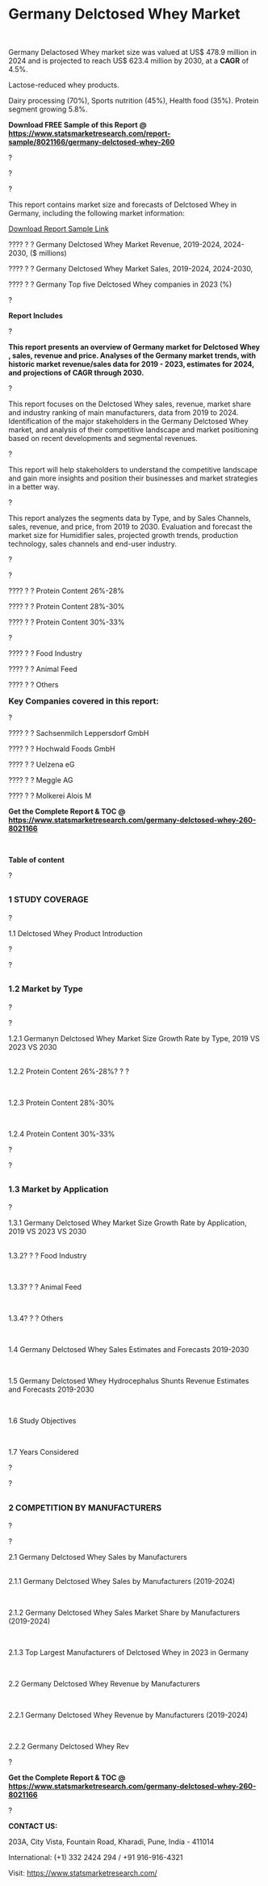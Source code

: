 <h1>Germany Delctosed Whey Market</h1><br/><p>Germany Delactosed Whey market size was valued at US$ 478.9 million in 2024 and is projected to reach US$ 623.4 million by 2030, at a <strong>CAGR</strong> of 4.5%.</p>
 
 
 
 <p>Lactose-reduced whey products.</p>
 
 
 
 <p>Dairy processing (70%), Sports nutrition (45%), Health food (35%). Protein segment growing 5.8%.</p>
 
 
 
 <div><b>Download FREE Sample of this Report @ <a href="https://www.statsmarketresearch.com/download-free-sample/8021166/germany-delctosed-whey-260">https://www.statsmarketresearch.com/report-sample/8021166/germany-delctosed-whey-260</a></b></div>
 
 
 
 <p>? </p>
 
 
 
 <p>? </p>
 
 
 
 <p>? </p>
 
 
 
 <p>This report contains market size and forecasts of Delctosed Whey in Germany, including the following market information:</p>
 
 
 
 <p><a href="https://www.statsmarketresearch.com/download-free-sample/8021166/germany-delctosed-whey-260">Download Report Sample Link</a></p>
 
 
 
 <p>???? ? ? Germany Delctosed Whey Market Revenue, 2019-2024, 2024-2030, ($ millions)</p>
 
 
 
 <p>???? ? ? Germany Delctosed Whey Market Sales, 2019-2024, 2024-2030,</p>
 
 
 
 <p>???? ? ? Germany Top five Delctosed Whey companies in 2023 (%)</p>
 
 
 
 <p>? </p>
 
 
 
 <p><strong>Report Includes</strong></p>
 
 
 
 <p>? </p>
 
 
 
 <p><strong>This report presents an overview of Germany market for Delctosed Whey , sales, revenue and price. Analyses of the Germany market trends, with historic market revenue/sales data for 2019 - 2023, estimates for 2024, and projections of <strong>CAGR</strong> through 2030.</strong></p>
 
 
 
 <p>? </p>
 
 
 
 <p>This report focuses on the Delctosed Whey sales, revenue, market share and industry ranking of main manufacturers, data from 2019 to 2024. Identification of the major stakeholders in the Germany Delctosed Whey market, and analysis of their competitive landscape and market positioning based on recent developments and segmental revenues.</p>
 
 
 
 <p>? </p>
 
 
 
 <p>This report will help stakeholders to understand the competitive landscape and gain more insights and position their businesses and market strategies in a better way.</p>
 
 
 
 <p>? </p>
 
 
 
 <p>This report analyzes the segments data by Type, and by Sales Channels, sales, revenue, and price, from 2019 to 2030. Evaluation and forecast the market size for Humidifier sales, projected growth trends, production technology, sales channels and end-user industry.</p>
 
 
 
 <p>? </p>
 
 
 
 <p>? </p>
 
 
 
 <p>???? ? ? Protein Content 26%-28%</p>
 
 
 
 <p>???? ? ? Protein Content 28%-30%</p>
 
 
 
 <p>???? ? ? Protein Content 30%-33%</p>
 
 
 
 <p>? </p>
 
 
 
 <p>???? ? ? Food Industry</p>
 
 
 
 <p>???? ? ? Animal Feed</p>
 
 
 
 <p>???? ? ? Others</p>
 
 
 
 <p><span style="font-size:16px"><strong>Key Companies covered in this report:</strong></span></p>
 
 
 
 <p>? </p>
 
 
 
 <p>???? ? ? Sachsenmilch Leppersdorf GmbH</p>
 
 
 
 <p>???? ? ? Hochwald Foods GmbH</p>
 
 
 
 <p>???? ? ? Uelzena eG</p>
 
 
 
 <p>???? ? ? Meggle AG</p>
 
 
 
 <p>???? ? ? Molkerei Alois M</p>
 
 
 
 <div><b>Get the Complete Report & TOC @ <a href="https://www.statsmarketresearch.com/germany-delctosed-whey-260-8021166">https://www.statsmarketresearch.com/germany-delctosed-whey-260-8021166</a></b></div>
 
 
 
 <p><br />
 
 <b>Table of content</b></p>
 
 
 
 <p>? </p>
 
 
 
 <h2><span style="font-size:16px"><strong>1 STUDY COVERAGE</strong></span></h2>
 
 
 
 <p>? </p>
 
 
 
 <p>1.1 Delctosed Whey Product Introduction</p>
 
 
 
 <p>? </p>
 
 
 
 <p>? </p>
 
 
 
 <h2><span style="font-size:16px"><strong>1.2 Market by Type</strong></span></h2>
 
 
 
 <p>? </p>
 
 
 
 <p>? </p>
 
 
 
 <p>1.2.1 Germanyn Delctosed Whey Market Size Growth Rate by Type, 2019 VS 2023 VS 2030<br />
 
 <br />
 
 1.2.2 Protein Content 26%-28%? ? ? <br />
 
 <br />
 
 1.2.3 Protein Content 28%-30%<br />
 
 <br />
 
 1.2.4 Protein Content 30%-33%<br />
 
 ? </p>
 
 
 
 <p>? </p>
 
 
 
 <h2><span style="font-size:16px"><strong>1.3 Market by Application</strong></span></h2>
 
 
 
 <p>? </p>
 
 
 
 <p>1.3.1 Germany Delctosed Whey Market Size Growth Rate by Application, 2019 VS 2023 VS 2030<br />
 
 <br />
 
 1.3.2? ? ? Food Industry<br />
 
 <br />
 
 1.3.3? ? ? Animal Feed<br />
 
 <br />
 
 1.3.4? ? ? Others<br />
 
 <br />
 
 1.4 Germany Delctosed Whey Sales Estimates and Forecasts 2019-2030<br />
 
 <br />
 
 1.5 Germany Delctosed Whey Hydrocephalus Shunts Revenue Estimates and Forecasts 2019-2030<br />
 
 <br />
 
 1.6 Study Objectives<br />
 
 <br />
 
 1.7 Years Considered</p>
 
 
 
 <p>? </p>
 
 
 
 <p>? </p>
 
 
 
 <h2><span style="font-size:16px"><strong>2 COMPETITION BY MANUFACTURERS</strong></span></h2>
 
 
 
 <p>? </p>
 
 
 
 <p>? </p>
 
 
 
 <p>2.1 Germany Delctosed Whey Sales by Manufacturers<br />
 
 <br />
 
 2.1.1 Germany Delctosed Whey Sales by Manufacturers (2019-2024)<br />
 
 <br />
 
 2.1.2 Germany Delctosed Whey Sales Market Share by Manufacturers (2019-2024)<br />
 
 <br />
 
 2.1.3 Top Largest Manufacturers of Delctosed Whey in 2023 in Germany<br />
 
 <br />
 
 2.2 Germany Delctosed Whey Revenue by Manufacturers<br />
 
 <br />
 
 2.2.1 Germany Delctosed Whey Revenue by Manufacturers (2019-2024)<br />
 
 <br />
 
 2.2.2 Germany Delctosed Whey Rev</p>
 
 
 
 <p>? </p>
 
 
 
 <div><b>Get the Complete Report & TOC @ <a href="https://www.statsmarketresearch.com/germany-delctosed-whey-260-8021166">https://www.statsmarketresearch.com/germany-delctosed-whey-260-8021166</a></b></div>
 
 
 
 <p>? </p>
 
 
 
 <p><b>CONTACT US:</b><br />
 
 203A, City Vista, Fountain Road, Kharadi, Pune, India - 411014<br />
 
 International: (+1) 332 2424 294 / +91 916-916-4321<br />
 
 Visit: <a href="https://www.statsmarketresearch.com/">https://www.statsmarketresearch.com/</a></p>
